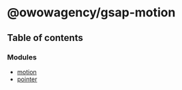 # @owowagency/gsap-motion

## Table of contents

### Modules

- [motion](../wiki/motion)
- [pointer](../wiki/pointer)
